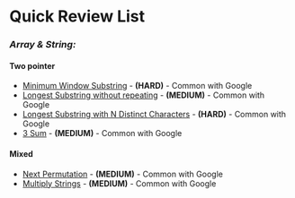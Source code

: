 # **Quick Review List**

### _**Array & String:**_
#### **Two pointer**
* [Minimum Window Substring](../google/arraynstring/MinimumWindowSubstring.java) - **(HARD)** - Common with Google
* [Longest Substring without repeating](../google/arraynstring/LongestSubstringWithourRepeat.java) - **(MEDIUM)** - Common with Google
* [Longest Substring with N Distinct Characters](arraysnstring/LongestSubstrWithNDistChar.java) - **(HARD)** - Common with Google
* [3 Sum](../google/arraynstring/ThreeSum.java) - **(MEDIUM)** - Common with Google
#### **Mixed**
* [Next Permutation](../google/arraynstring/NextPermutation.java) - **(MEDIUM)** - Common with Google
* [Multiply Strings](../google/arraynstring/MultiplyString.java) - **(MEDIUM)** - Common with Google


